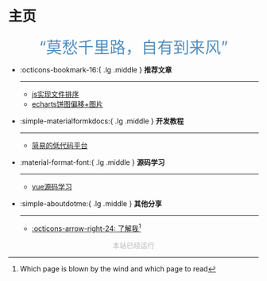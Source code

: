# 主页

<center><font  color= #518FC1 size=6 class="ml3">“莫愁千里路，自有到来风”</font></center>


<div id="rcorners2" >

<div id="rcorners1" class="date-display">
    <p class="p1"></p>
</div>

<style>
    .date-display {
        color: #4351AF;
    }
</style>
<script defer>
    function format(newDate) {
        const day = newDate.getDay();
        const y = newDate.getFullYear();
        const m = newDate.getMonth() + 1 < 10 ? `0${newDate.getMonth() + 1}` : newDate.getMonth() + 1;
        const d = newDate.getDate() < 10 ? `0${newDate.getDate()}` : newDate.getDate();
        const h = newDate.getHours() < 10 ? `0${newDate.getHours()}` : newDate.getHours();
        const min = newDate.getMinutes() < 10 ? `0${newDate.getMinutes()}` : newDate.getMinutes();
        const s = newDate.getSeconds() < 10 ? `0${newDate.getSeconds()}` : newDate.getSeconds();
        const dict = {1: "一", 2: "二", 3: "三", 4: "四", 5: "五", 6: "六", 0: "天"};
        
        return `${y}年${m}月${d}日 ${h}:${min}:${s} 星期${dict[day]}`;
    }

    const timerId = setInterval(() => {
        const newDate = new Date();
        const p1 = document.querySelector(".p1");
        if (p1) {
            p1.textContent = format(newDate);
        }
    }, 1000);
</script>
</div>

<div class="grid cards" markdown>

-   :octicons-bookmark-16:{ .lg .middle } __推荐文章__

    ---

    - [js实现文件排序](technology/web/js实现文件排序.md)
    - [echarts饼图偏移+图片](technology/web/echartsPie.md)

-   :simple-materialformkdocs:{ .lg .middle } __开发教程__

    ---

    - [简易的低代码平台](technology/web/lowCode/first.md)


-   :material-format-font:{ .lg .middle } __源码学习__

    ---

    - [vue源码学习](sourceCode/vue.md)

-   :simple-aboutdotme:{ .lg .middle } __其他分享__

    ---

    - [:octicons-arrow-right-24: 了解我](about.md)[^see-how-much-I-love-you]

</div>



[^Knowing-that-loving-you-has-no-ending]:风吹哪页读哪页
[^see-how-much-I-love-you]:Which page is blown by the wind and which page to read

<body>
<font color="#B9B9B9">
  <p style="text-align: center; ">
      <span>本站已经运行</span>
      <span id='box1'></span>
</p>
  <div id="box1"></div>
  <script>
    function timingTime(){
      let start = '2024-11-11 00:00:00'
      let startTime = new Date(start).getTime()
      let currentTime = new Date().getTime()
      let difference = currentTime - startTime
      let m =  Math.floor(difference / (1000))
      let mm = m % 60  // 秒
      let f = Math.floor(m / 60)
      let ff = f % 60 // 分钟
      let s = Math.floor(f/ 60) // 小时
      let ss = s % 24
      let day = Math.floor(s  / 24 ) // 天数
      return day + "天" + ss + "时" + ff + "分" + mm +'秒'
    }
    setInterval(()=>{
      document.getElementById('box1').innerHTML = timingTime()
    },1000)
  </script>
  </font>
</body>



